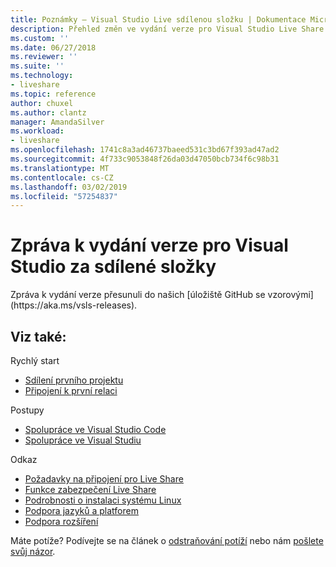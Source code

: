 ```yaml
---
title: Poznámky – Visual Studio Live sdílenou složku | Dokumentace Microsoftu
description: Přehled změn ve vydání verze pro Visual Studio Live Share pro Visual Studio a VS Code.
ms.custom: ''
ms.date: 06/27/2018
ms.reviewer: ''
ms.suite: ''
ms.technology:
- liveshare
ms.topic: reference
author: chuxel
ms.author: clantz
manager: AmandaSilver
ms.workload:
- liveshare
ms.openlocfilehash: 1741c8a3ad46737baeed531c3bd67f393ad47ad2
ms.sourcegitcommit: 4f733c9053848f26da03d47050bcb734f6c98b31
ms.translationtype: MT
ms.contentlocale: cs-CZ
ms.lasthandoff: 03/02/2019
ms.locfileid: "57254837"
---
```

<!--
Copyright © Microsoft Corporation
All rights reserved.
Creative Commons Attribution 4.0 License (International): https://creativecommons.org/licenses/by/4.0/legalcode
-->

# <a name="visual-studio-live-share-release-notes"></a>Zpráva k vydání verze pro Visual Studio za sdílené složky

<!-- Placeholder in the event anyone has bookmarked the direct link --> Zpráva k vydání verze přesunuli do našich [úložiště GitHub se vzorovými](https://aka.ms/vsls-releases).

## <a name="see-also"></a>Viz také:

Rychlý start

- [Sdílení prvního projektu](../quickstart/share.md)
- [Připojení k první relaci](../quickstart/join.md)

Postupy

- [Spolupráce ve Visual Studio Code](../use/vscode.md)
- [Spolupráce ve Visual Studiu](../use/vs.md)

Odkaz

- [Požadavky na připojení pro Live Share](connectivity.md)
- [Funkce zabezpečení Live Share](security.md)
- [Podrobnosti o instalaci systému Linux](linux.md)
- [Podpora jazyků a platforem](platform-support.md)
- [Podpora rozšíření](extensions.md)

Máte potíže? Podívejte se na článek o [odstraňování potíží](../troubleshooting.md) nebo nám [pošlete svůj názor](../support.md).
